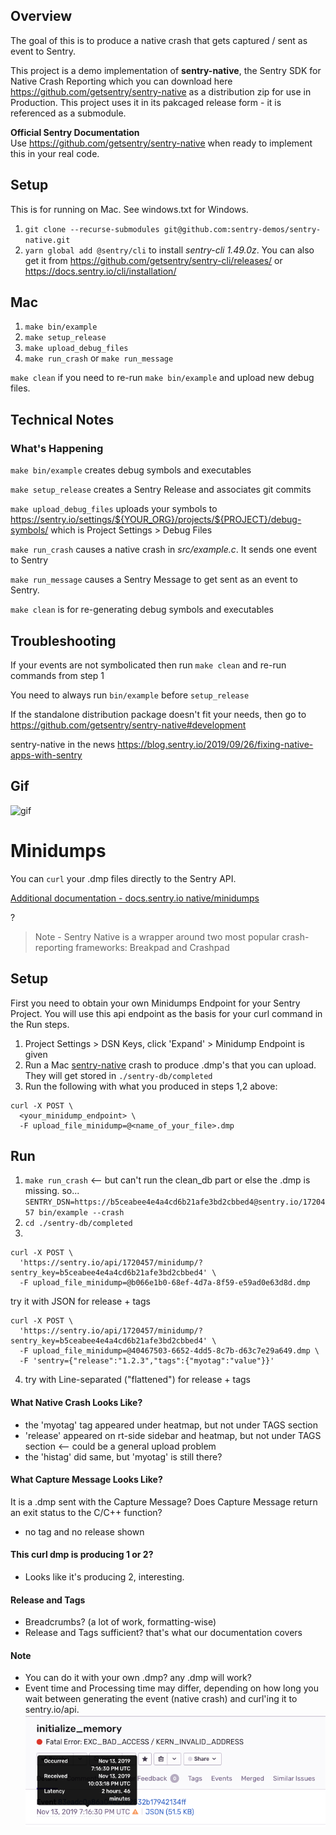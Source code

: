## Overview
The goal of this is to produce a native crash that gets captured / sent as event to Sentry.

This project is a demo implementation of **sentry-native**, the Sentry SDK for Native Crash Reporting which you can download here https://github.com/getsentry/sentry-native as a distribution zip for use in Production. This project uses it in its pakcaged release form - it is referenced as a submodule.

**Official Sentry Documentation**  
Use https://github.com/getsentry/sentry-native when ready to implement this in your real code.

## Setup
This is for running on Mac. See windows.txt for Windows.
1. `git clone --recurse-submodules git@github.com:sentry-demos/sentry-native.git`
2. `yarn global add @sentry/cli` to install *sentry-cli 1.49.0z*. You can also get it from https://github.com/getsentry/sentry-cli/releases/ or https://docs.sentry.io/cli/installation/

## Mac
1. `make bin/example`
2. `make setup_release`
3. `make upload_debug_files`
4. `make run_crash` or `make run_message`

`make clean` if you need to re-run `make bin/example` and upload new debug files.

## Technical Notes
### What's Happening
`make bin/example` creates debug symbols and executables  

`make setup_release` creates a Sentry Release and associates git commits

`make upload_debug_files` uploads your symbols to https://sentry.io/settings/${YOUR_ORG}/projects/${PROJECT}/debug-symbols/ which is Project Settings > Debug Files

`make run_crash` causes a native crash in *src/example.c*. It sends one event to Sentry

`make run_message` causes a Sentry Message to get sent as an event to Sentry.

`make clean` is for re-generating debug symbols and executables


## Troubleshooting
If your events are not symbolicated then run `make clean` and re-run commands from step 1

You need to always run `bin/example` before `setup_release`

If the standalone distribution package doesn't fit your needs, then go to https://github.com/getsentry/sentry-native#development

sentry-native in the news https://blog.sentry.io/2019/09/26/fixing-native-apps-with-sentry

## Gif
![gif](screenshots/sentry-native-2-events-150.gif)


# Minidumps

You can `curl` your .dmp files directly to the Sentry API.

[Additional documentation - docs.sentry.io native/minidumps](https://docs.sentry.io/platforms/native/minidump/#minidump-additional)

?
> Note - Sentry Native is a wrapper around two most popular crash-reporting frameworks: Breakpad and Crashpad

## Setup
First you need to obtain your own Minidumps Endpoint for your Sentry Project. You will use this api endpoint as the basis for your curl command in the Run steps.
1. Project Settings > DSN Keys, click 'Expand' > Minidump Endpoint is given
2. Run a Mac [sentry-native](#sentry-native) crash to produce .dmp's that you can upload. They will get stored in `./sentry-db/completed`
3. Run the following with what you produced in steps 1,2 above:
```
curl -X POST \
  <your_minidump_endpoint> \
  -F upload_file_minidump=@<name_of_your_file>.dmp
```

## Run
1. `make run_crash` <-- but can't run the clean_db part or else the .dmp is missing. so...  
`SENTRY_DSN=https://b5ceabee4e4a4cd6b21afe3bd2cbbed4@sentry.io/1720457 bin/example --crash`
2. `cd ./sentry-db/completed`
3. 
```
curl -X POST \
  'https://sentry.io/api/1720457/minidump/?sentry_key=b5ceabee4e4a4cd6b21afe3bd2cbbed4' \
  -F upload_file_minidump=@b066e1b0-68ef-4d7a-8f59-e59ad0e63d8d.dmp
```
try it with JSON for release + tags
```
curl -X POST \
  'https://sentry.io/api/1720457/minidump/?sentry_key=b5ceabee4e4a4cd6b21afe3bd2cbbed4' \
  -F upload_file_minidump=@40467503-6652-4dd5-8c7b-d63c7e29a649.dmp \
  -F 'sentry={"release":"1.2.3","tags":{"myotag":"value"}}'
```
4. try with Line-separated ("flattened") for release + tags

#### What Native Crash Looks Like?
- the 'myotag' tag appeared under heatmap, but not under TAGS section
- 'release' appeared on rt-side sidebar and heatmap, but not under TAGS section <-- could be a general upload problem
- the 'histag' did same, but 'myotag' is still there?

#### What Capture Message Looks Like?
It is a .dmp sent with the Capture Message? Does Capture Message return an exit status to the C/C++ function?
- no tag and no release shown

#### This curl dmp is producing 1 or 2?
- Looks like it's producing 2, interesting.

#### Release and Tags
- Breadcrumbs? (a lot of work, formatting-wise)
- Release and Tags sufficient? that's what our documentation covers

#### Note
- You can do it with your own .dmp? any .dmp will work?
- Event time and Processing time may differ, depending on how long you wait between generating the event (native crash) and curl'ing it to sentry.io/api.
![event-latency](screenshots/event-time-vs-processing-time.png)